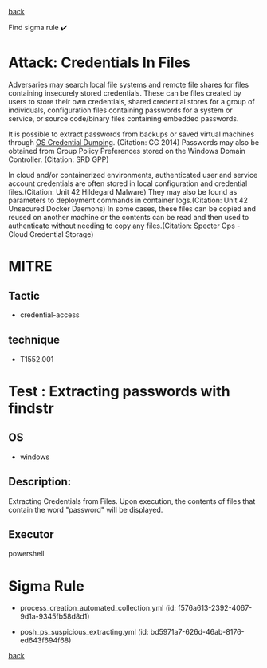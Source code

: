 
[back](../index.md)

Find sigma rule :heavy_check_mark: 

# Attack: Credentials In Files 

Adversaries may search local file systems and remote file shares for files containing insecurely stored credentials. These can be files created by users to store their own credentials, shared credential stores for a group of individuals, configuration files containing passwords for a system or service, or source code/binary files containing embedded passwords.

It is possible to extract passwords from backups or saved virtual machines through [OS Credential Dumping](https://attack.mitre.org/techniques/T1003). (Citation: CG 2014) Passwords may also be obtained from Group Policy Preferences stored on the Windows Domain Controller. (Citation: SRD GPP)

In cloud and/or containerized environments, authenticated user and service account credentials are often stored in local configuration and credential files.(Citation: Unit 42 Hildegard Malware) They may also be found as parameters to deployment commands in container logs.(Citation: Unit 42 Unsecured Docker Daemons) In some cases, these files can be copied and reused on another machine or the contents can be read and then used to authenticate without needing to copy any files.(Citation: Specter Ops - Cloud Credential Storage)

# MITRE
## Tactic
  - credential-access


## technique
  - T1552.001


# Test : Extracting passwords with findstr
## OS
  - windows


## Description:
Extracting Credentials from Files. Upon execution, the contents of files that contain the word "password" will be displayed.


## Executor
powershell

# Sigma Rule
 - process_creation_automated_collection.yml (id: f576a613-2392-4067-9d1a-9345fb58d8d1)

 - posh_ps_suspicious_extracting.yml (id: bd5971a7-626d-46ab-8176-ed643f694f68)



[back](../index.md)
